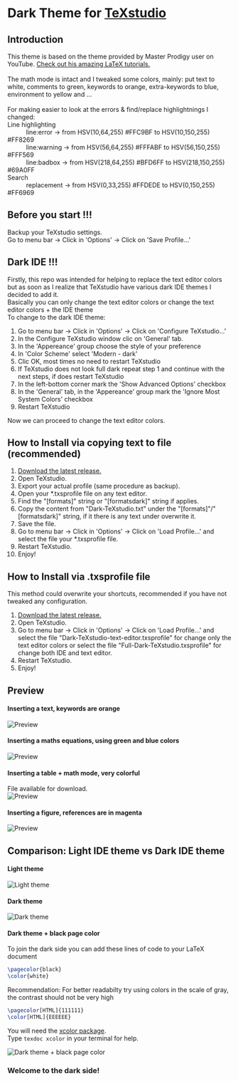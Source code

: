 # Dark Theme for [TeXstudio](https://texstudio.org/)

## Introduction
This theme is based on the theme provided by Master Prodigy user on YouTube. [Check out his amazing LaTeX tutorials.](https://www.youtube.com/watch?v=TWRP_94eock&list=PLknjcpwMhvSgauKyhScPiQGW9H4V0EKj5)<br/><br/>
The math mode is intact and I tweaked some colors, mainly: put text to white, comments to green, keywords to orange, extra-keywords to blue, environment to yellow and ...<br/><br/>
For making easier to look at the errors & find/replace highlightnings I changed:<br/>
Line highlighting<br/>
   line:error   -> from HSV(10,64,255) #FFC9BF to HSV(10,150,255) #FF8269<br/>
   line:warning -> from HSV(56,64,255) #FFFABF to HSV(56,150,255) #FFF569<br/>
   line:badbox  -> from HSV(218,64,255) #BFD6FF to HSV(218,150,255) #69A0FF<br/>
Search<br/>
   replacement  -> from HSV(0,33,255) #FFDEDE to HSV(0,150,255) #FF6969<br/>


## Before you start !!! 
Backup your TeXstudio settings.  
Go to menu bar -> Click in 'Options'  -> Click on 'Save Profile...'


## Dark IDE !!! 
Firstly, this repo was intended for helping to replace the text editor colors but as soon as I realize that TeXstudio have various dark IDE themes I decided to add it.<br/>
Basically you can only change the text editor colors or change the text editor colors + the IDE theme<br/>
To change to the dark IDE theme:
1. Go to menu bar -> Click in 'Options'  -> Click on 'Configure TeXstudio...'
2. In the Configure TeXstudio window clic on 'General' tab.
3. In the 'Appereance' group choose the style of your preference
4. In 'Color Scheme' select 'Modern - dark'
5. Clic OK, most times no need to restart TeXstudio
6. If TeXstudio does not look full dark repeat step 1 and continue with the next steps, if does restart TeXstudio
7. In the left-bottom corner mark the 'Show Advanced Options' checkbox
8. In the 'General' tab, in the 'Appereance' group mark the 'Ignore Most System Colors' checkbox
9. Restart TeXstudio

Now we can proceed to change the text editor colors.


## How to Install via copying text to file (recommended)

1. [Download the latest release.](https://github.com/hasecilu/Dark-TeXstudio/archive/master.zip)
2. Open TeXstudio.
3. Export your actual profile (same procedure as backup).
4. Open your *.txsprofile file on any text editor.
5. Find the "[formats]" string or "[formatsdark]" string if applies.
6. Copy the content from "Dark-TeXstudio.txt" under the "[formats]"/"[formatsdark]" string, if it there is any text under overwrite it.
7. Save the file.
8. Go to menu bar -> Click in 'Options'  -> Click on 'Load Profile...' and select the file your *.txsprofile file.
9. Restart TeXstudio.
10. Enjoy!

## How to Install via .txsprofile file

This method could overwrite your shortcuts, recommended if you have not tweaked any configuration.

1. [Download the latest release.](https://github.com/hasecilu/Dark-TeXstudio/archive/master.zip)
2. Open TeXstudio.
3. Go to menu bar -> Click in 'Options'  -> Click on 'Load Profile...' and select the file "Dark-TeXstudio-text-editor.txsprofile" for change only the text editor colors or select the file "Full-Dark-TeXstudio.txsprofile" for change both IDE and text editor.
4. Restart TeXstudio.
5. Enjoy!

## Preview

#### Inserting a text, keywords are orange
![Preview](https://raw.github.com/hasecilu/Dark-TeXstudio/master/images/Text.png)
#### Inserting a maths equations, using green and blue colors
![Preview](https://raw.github.com/hasecilu/Dark-TeXstudio/master/images/Maths.png)
#### Inserting a table + math mode, very colorful
File available for download. <br/>
![Preview](https://raw.github.com/hasecilu/Dark-TeXstudio/master/images/Table.png)
#### Inserting a figure, references are in magenta
![Preview](https://raw.github.com/hasecilu/Dark-TeXstudio/master/images/Figure.png)

## Comparison: Light IDE theme vs Dark IDE theme

#### Light theme
![Light theme](https://raw.github.com/hasecilu/Dark-TeXstudio/master/images/Light.png)
#### Dark theme
![Dark theme](https://raw.github.com/hasecilu/Dark-TeXstudio/master/images/Dark.png)

#### Dark theme + black page color
To join the dark side you can add these lines of code to your LaTeX document
```latex
\pagecolor{black}
\color{white}
```
Recommendation: For better readabilty try using colors in the scale of gray, the contrast should not be very high
```latex
\pagecolor[HTML]{111111}
\color[HTML]{EEEEEE}
```


You will need the [xcolor package](https://www.ctan.org/pkg/xcolor).<br/>
Type `texdoc xcolor` in your terminal for help.


![Dark theme + black page color](https://raw.github.com/hasecilu/Dark-TeXstudio/master/images/Full_Dark.png)

### Welcome to the dark side!
